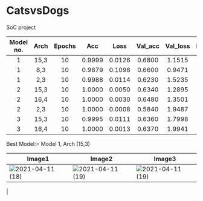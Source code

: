 # CatsvsDogs
 SoC project 
 
 
|Model no.| Arch |Epochs|  Acc  | Loss | Val_acc | Val_loss |Image1|Image2|Image3|
|:-------:|:----:|:----:|:-----:|:----:|:-------:|:--------:|:----:|:----:|:----:|
|   1     | 15,3 | 10   |0.9999 |0.0126 |0.6800 |1.1515  | 1|1|1|
|   1     | 8,3  | 10   |0.9879 |0.1098 |0.6600 |0.9471  |1|0|1|
|   1     | 2,3  | 10   |0.9988 |0.0114 |0.6230 |1.5235  |1|0|0|
|   2     | 15,3 | 10   |1.0000 |0.0050 |0.6340 |1.2895  |1|0|0| 
|   2     | 16,4 | 10   |1.0000 |0.0030 |0.6480 |1.3501  |1|0|0|
|   2     | 2,3  | 10   |1.0000 |0.0008 |0.5840 |1.9487  |1|0|1|
|   3     | 15,3 | 10   |0.9995 |0.0111 |0.6360 |1.7998  |1|0|0|
|   3     | 16,4 | 10   |1.0000 |0.0013 |0.6370 |1.9941  |1|0|0|

Best Model:=
Model 1, Arch (15,3)

|Image1|Image2|Image3|
| ---- | ---- | ---- |
| ![2021-04-11 (18)](https://user-images.githubusercontent.com/80119090/114308958-2b624600-9b03-11eb-92c6-1463b2bda341.png) | ![2021-04-11 (19)](https://user-images.githubusercontent.com/80119090/114308961-3321ea80-9b03-11eb-83b8-89fca2a92b44.png)  | ![2021-04-11 (19)](https://user-images.githubusercontent.com/80119090/114308970-3d43e900-9b03-11eb-9aa9-2575a53667a5.png)
 |

